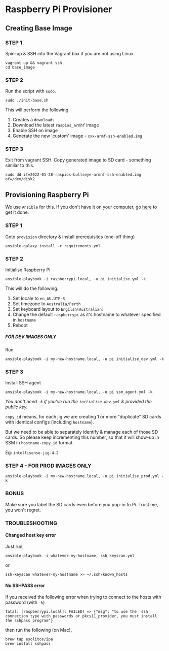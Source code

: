 # Raspberry Pi Provisioner

## Creating Base Image

### STEP 1
Spin-up & SSH into the Vagrant box if you are not using Linux.
```shell
vagrant up && vagrant ssh
cd base_image
```

### STEP 2
Run the script with `sudo`.
```shell
sudo ./init-base.sh
```

This will perform the following
1. Creates a `downloads`
2. Download the latest `raspios_armhf` image
3. Enable SSH on image 
4. Generate the new 'custom' image - `xxx-armf-ssh-enabled.img`

### STEP 3
Exit from vagrant SSH.
Copy generated image to SD card - something similar to this.
```shell
sudo dd if=2022-01-28-raspios-bullseye-armhf-ssh-enabled.img of=/dev/disk2
```

## Provisioning Raspberry Pi

We use `Ansible` for this. If you don't have it on your computer, go [here](https://docs.ansible.com/ansible/latest/installation_guide/intro_installation.html) 
to get it done.

### STEP 1 
Goto `provision` directory & install prerequisites (one-off thing)
```shell
ansible-galaxy install -r requirements.yml
```

### STEP 2
Initialise Raspberry Pi 
```shell
ansible-playbook -i raspberrypi.local, -u pi initialise.yml -k
```

This will do the following.
1. Set locale to `en_AU.UTF-8`
2. Set timezone to `Australia/Perth`
3. Set keyboard layout to `Engilsh(Australian)`
4. Change the default `raspberrypi` as it's hostname to whatever specified in `hostname`
5. Reboot 

##### FOR DEV IMAGES ONLY
Run
```shell
ansible-playbook -i my-new-hostname.local, -u pi initialise_dev.yml -k
```

### STEP 3 
Install SSH agent
```shell
ansible-playbook -i my-new-hostname.local, -u pi ssm_agent.yml -k
```
_You don't need `-k` if you've run the `initialise_dev.yml` & provided the public key._

`copy_id` means, for each jig we are creating 1 or more "duplicate" SD cards with identical configs (including `hostname`).

But we need to be able to separately identify & manage each of those SD cards. So please keep incrementing this number, 
so that it will show-up in SSM in `hostname-copy_id` format. 

Eg: `intellisense-jig-4-2`

### STEP 4 - FOR PROD IMAGES ONLY
```shell
ansible-playbook -i my-new-hostname.local, -u pi initialise_prod.yml -k
```

### BONUS 
Make sure you label the SD cards even before you pop-in to Pi. Trust me, you won't regret.

### TROUBLESHOOTING
#### Changed host key error
Just run, 
```shell
ansible-playbook -i whatever-my-hostname, ssh_keyscan.yml
```
or
```shell
ssh-keyscan whatever-my-hostname >> ~/.ssh/known_hosts 
```

#### No SSHPASS error
If you received the following error when trying to connect to the hosts with password (with `-k`)
```shell
fatal: [raspberrypi.local]: FAILED! => {"msg": "to use the 'ssh' connection type with passwords or pkcs11_provider, you must install the sshpass program"}
```
then run the following (on Mac),
```shell
brew tap esolitos/ipa
brew install sshpass
```